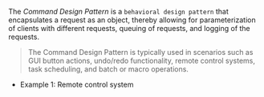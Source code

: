The *Command Design Pattern* is a `behavioral design pattern` that encapsulates a request as an object, thereby allowing for parameterization of clients with different requests, queuing of requests, and logging of the requests.

> The Command Design Pattern is typically used in scenarios such as GUI button actions, undo/redo functionality, remote control systems, task scheduling, and batch or macro operations.

* Example 1: Remote control system